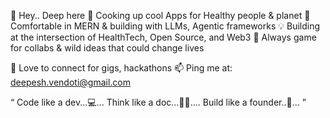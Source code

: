 👋 Hey.. Deep here
👀 Cooking up cool Apps for Healthy people & planet
🌱 Comfortable in MERN & building with LLMs, Agentic frameworks
💡 Building at the intersection of HealthTech, Open Source, and Web3
🤝 Always game for collabs & wild ideas that could change lives

💞️ Love to connect for gigs, hackathons 📫 Ping me at: deepesh.vendoti@gmail.com


 “  Code like a dev...💻... Think like a doc...🧑‍⚕️.... Build like a founder..🚀... ”

<!---
Deepesh-vendoti/Deepesh-vendoti is a ✨ special ✨ repository because its `README.md` (this file) appears on your GitHub profile.
You can click the Preview link to take a look at your changes.
--->
